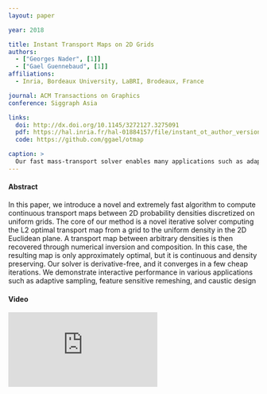 ```yaml
---
layout: paper

year: 2018

title: Instant Transport Maps on 2D Grids
authors:
  - ["Georges Nader", [1]]
  - ["Gael Guennebaud", [1]]
affiliations:
  - Inria, Bordeaux University, LaBRI, Brodeaux, France

journal: ACM Transactions on Graphics
conference: Siggraph Asia

links:
  doi: http://dx.doi.org/10.1145/3272127.3275091
  pdf: https://hal.inria.fr/hal-01884157/file/instant_ot_author_version_comp.pdf
  code: https://github.com/ggael/otmap

caption: >
  Our fast mass-transport solver enables many applications such as adaptive sampling, surface remeshing, heightfield morphing and caustic design with interactive performance. From left to right: a painting of Van Gogh (A Wheatfield with Cypresses), Max-Planck 3D model courtesy of Max-Planck Institut für Informatik, and volcano heightmaps courtesy of University of Otago.
---
```


#### Abstract

In this paper, we introduce a novel and extremely fast algorithm to compute continuous transport maps between 2D probability densities discretized on
uniform grids. The core of our method is a novel iterative solver computing the L2 optimal transport map from a grid to the uniform density in the 2D Euclidean plane. A transport map between arbitrary densities is then recovered through numerical inversion and composition. In this case, the resulting map is only approximately optimal, but it is continuous and density preserving. Our solver is derivative-free, and it converges in a few cheap iterations. We demonstrate interactive performance in various applications such as adaptive sampling, feature sensitive remeshing, and caustic design

#### Video

<iframe src="https://www.youtube.com/embed/Ofz4-reJQRk" frameborder="0" allow="accelerometer; autoplay; clipboard-write; encrypted-media; gyroscope; picture-in-picture" allowfullscreen></iframe>

<!-- #### Bibtex

```
@article{otmap_2018,
  author  = {Nader Georges and Gael Guennebaud},
  title   = {Instant Transport Maps on 2D Grid},
  year    = {2018},
  journal = {ACM Trans. Graph.},
  volume  = {37},
  number  = {6},
  articleno = {249},
  numpages = {13},
  doi     = {10.1145/3272127.3275091}
}
``` -->
